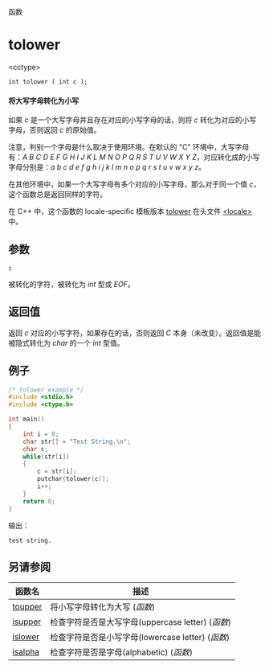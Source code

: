 函数

# tolower

&lt;cctype&gt;

`int tolower ( int c );`

#### 将大写字母转化为小写

如果 _c_ 是一个大写字母并且存在对应的小写字母的话，则将 _c_ 转化为对应的小写字母，否则返回 _c_ 的原始值。

注意，判别一个字母是什么取决于使用环境。在默认的 "C" 环境中，大写字母有：_A_ _B_ _C_ _D_ _E_ _F_ _G_ _H_ _I_ _J_ _K_ _L_ _M_ _N_ _O_ _P_ _Q_ _R_ _S_ _T_ _U_ _V_ _W_ _X_ _Y_ _Z_，对应转化成的小写字母分别是：_a_ _b_ _c_ _d_ _e_ _f_ _g_ _h_ _i_ _j_ _k_ _l_ _m_ _n_ _o_ _p_ _q_ _r_ _s_ _t_ _u_ _v_ _w_ _x_ _y_ _z_。

在其他环境中，如果一个大写字母有多个对应的小写字母，那么对于同一个值 _c_，这个函数总是返回同样的字符。

在 C++ 中，这个函数的 locale-specific 模板版本 [tolower](../../Other/locale/tolower.md) 在头文件 [&lt;locale&gt;](../../Other/locale/README.md)中。


## 参数

`c`

被转化的字符，被转化为 _int_ 型或 _EOF_。


## 返回值

返回 _c_ 对应的小写字符，如果存在的话，否则返回 _C_ 本身（未改变）。返回值是能被隐式转化为 _char_ 的一个 _int_ 型值。

## 例子

```cpp
/* tolower example */
#include <stdio.h>
#include <ctype.h>

int main()
{
	int i = 0;
	char str[] = "Test String.\n";
	char c;
	while(str[i])
	{
		c = str[i];
		putchar(tolower(c));
		i++;
	}
	return 0;
}
```

输出：  
```
test string.
```


## 另请参阅

函数名                | 描述
--------------------- | -------------------------------------------------
[toupper](toupper.md) | 将小写字母转化为大写 (_函数_)
[isupper](isupper.md) | 检查字符是否是大写字母(uppercase letter) (_函数_)
[islower](islower.md) | 检查字符是否是小写字母(lowercase letter) (_函数_)
[isalpha](isalpha.md) | 检查字符是否是字母(alphabetic) (_函数_)
